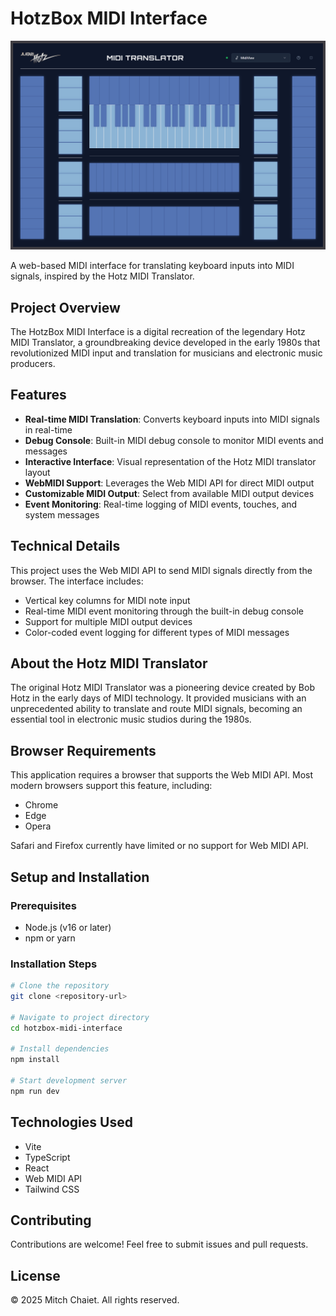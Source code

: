 
# HotzBox MIDI Interface

![Hotz MIDI Translator Interface](/public/lovable-uploads/Hotz_Translator_MIDI_Interface.png)

A web-based MIDI interface for translating keyboard inputs into MIDI signals, inspired by the Hotz MIDI Translator.

## Project Overview

The HotzBox MIDI Interface is a digital recreation of the legendary Hotz MIDI Translator, a groundbreaking device developed in the early 1980s that revolutionized MIDI input and translation for musicians and electronic music producers.

## Features

- **Real-time MIDI Translation**: Converts keyboard inputs into MIDI signals in real-time
- **Debug Console**: Built-in MIDI debug console to monitor MIDI events and messages
- **Interactive Interface**: Visual representation of the Hotz MIDI translator layout
- **WebMIDI Support**: Leverages the Web MIDI API for direct MIDI output
- **Customizable MIDI Output**: Select from available MIDI output devices
- **Event Monitoring**: Real-time logging of MIDI events, touches, and system messages

## Technical Details

This project uses the Web MIDI API to send MIDI signals directly from the browser. The interface includes:

- Vertical key columns for MIDI note input
- Real-time MIDI event monitoring through the built-in debug console
- Support for multiple MIDI output devices
- Color-coded event logging for different types of MIDI messages

## About the Hotz MIDI Translator

The original Hotz MIDI Translator was a pioneering device created by Bob Hotz in the early days of MIDI technology. It provided musicians with an unprecedented ability to translate and route MIDI signals, becoming an essential tool in electronic music studios during the 1980s.

## Browser Requirements

This application requires a browser that supports the Web MIDI API. Most modern browsers support this feature, including:
- Chrome
- Edge
- Opera

Safari and Firefox currently have limited or no support for Web MIDI API.

## Setup and Installation

### Prerequisites
- Node.js (v16 or later)
- npm or yarn

### Installation Steps

```sh
# Clone the repository
git clone <repository-url>

# Navigate to project directory
cd hotzbox-midi-interface

# Install dependencies
npm install

# Start development server
npm run dev
```

## Technologies Used

- Vite
- TypeScript
- React
- Web MIDI API
- Tailwind CSS

## Contributing

Contributions are welcome! Feel free to submit issues and pull requests.

## License

© 2025 Mitch Chaiet. All rights reserved.
